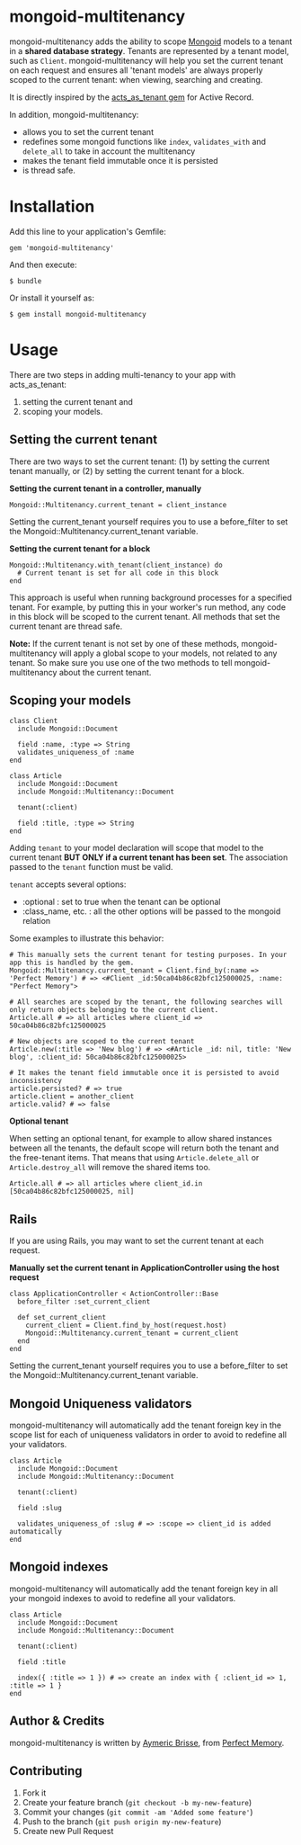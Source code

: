 # mongoid-multitenancy

mongoid-multitenancy adds the ability to scope [Mongoid](https://github.com/mongoid/mongoid) models to a tenant in a **shared database strategy**. Tenants are represented by a tenant model, such as `Client`. mongoid-multitenancy will help you set the current tenant on each request and ensures all 'tenant models' are always properly scoped to the current tenant: when viewing, searching and creating.

It is directly inspired by the [acts_as_tenant gem](https://github.com/ErwinM/acts_as_tenant) for Active Record.

In addition, mongoid-multitenancy:

* allows you to set the current tenant
* redefines some mongoid functions like `index`, `validates_with` and `delete_all` to take in account the multitenancy
* makes the tenant field immutable once it is persisted
* is thread safe.

Installation
===============

Add this line to your application's Gemfile:

    gem 'mongoid-multitenancy'

And then execute:

    $ bundle

Or install it yourself as:

    $ gem install mongoid-multitenancy

Usage
===============

There are two steps in adding multi-tenancy to your app with acts_as_tenant:

1. setting the current tenant and
2. scoping your models.

Setting the current tenant
--------------------------
There are two ways to set the current tenant: (1) by setting the current tenant manually, or (2) by setting the current tenant for a block.

**Setting the current tenant in a controller, manually**

    Mongoid::Multitenancy.current_tenant = client_instance

Setting the current_tenant yourself requires you to use a before_filter to set the Mongoid::Multitenancy.current_tenant variable.

**Setting the current tenant for a block**

    Mongoid::Multitenancy.with_tenant(client_instance) do
      # Current tenant is set for all code in this block
    end

This approach is useful when running background processes for a specified tenant. For example, by putting this in your worker's run method,
any code in this block will be scoped to the current tenant. All methods that set the current tenant are thread safe.

**Note:** If the current tenant is not set by one of these methods, mongoid-multitenancy will apply a global scope to your models, not related to any tenant. So make sure you use one of the two methods to tell mongoid-multitenancy about the current tenant.

Scoping your models
-------------------
    class Client
      include Mongoid::Document

      field :name, :type => String
      validates_uniqueness_of :name
    end

    class Article
      include Mongoid::Document
      include Mongoid::Multitenancy::Document

      tenant(:client)

      field :title, :type => String
    end

Adding `tenant` to your model declaration will scope that model to the current tenant **BUT ONLY if a current tenant has been set**.
The association passed to the `tenant` function must be valid.

`tenant` accepts several options:

 * :optional : set to true when the tenant can be optional
 * :class_name, etc. : all the other options will be passed to the mongoid relation

Some examples to illustrate this behavior:

    # This manually sets the current tenant for testing purposes. In your app this is handled by the gem.
    Mongoid::Multitenancy.current_tenant = Client.find_by(:name => 'Perfect Memory') # => <#Client _id:50ca04b86c82bfc125000025, :name: "Perfect Memory">

    # All searches are scoped by the tenant, the following searches will only return objects belonging to the current client.
    Article.all # => all articles where client_id => 50ca04b86c82bfc125000025

    # New objects are scoped to the current tenant
    Article.new(:title => 'New blog') # => <#Article _id: nil, title: 'New blog', :client_id: 50ca04b86c82bfc125000025>

    # It makes the tenant field immutable once it is persisted to avoid inconsistency
    article.persisted? # => true
    article.client = another_client
    article.valid? # => false

**Optional tenant**

When setting an optional tenant, for example to allow shared instances between all the tenants, the default scope will return both the tenant and the free-tenant items. That means that using `Article.delete_all` or `Article.destroy_all` will remove the shared items too.

    Article.all # => all articles where client_id.in [50ca04b86c82bfc125000025, nil]

Rails
-------------------

If you are using Rails, you may want to set the current tenant at each request.

**Manually set the current tenant in ApplicationController using the host request**

    class ApplicationController < ActionController::Base
      before_filter :set_current_client

      def set_current_client
        current_client = Client.find_by_host(request.host)
        Mongoid::Multitenancy.current_tenant = current_client
      end
    end

Setting the current_tenant yourself requires you to use a before_filter to set the Mongoid::Multitenancy.current_tenant variable.

Mongoid Uniqueness validators
-------------------

mongoid-multitenancy will automatically add the tenant foreign key in the scope list for each of uniqueness validators in order
to avoid to redefine all your validators.

    class Article
      include Mongoid::Document
      include Mongoid::Multitenancy::Document

      tenant(:client)

      field :slug

      validates_uniqueness_of :slug # => :scope => client_id is added automatically
    end

Mongoid indexes
-------------------

mongoid-multitenancy will automatically add the tenant foreign key in all your mongoid indexes to avoid to redefine all your validators.

    class Article
      include Mongoid::Document
      include Mongoid::Multitenancy::Document

      tenant(:client)

      field :title

      index({ :title => 1 }) # => create an index with { :client_id => 1, :title => 1 }
    end

Author & Credits
----------------
mongoid-multitenancy is written by [Aymeric Brisse](https://github.com/abrisse/), from [Perfect Memory](http://www.perfect-memory.com).

## Contributing

1. Fork it
2. Create your feature branch (`git checkout -b my-new-feature`)
3. Commit your changes (`git commit -am 'Added some feature'`)
4. Push to the branch (`git push origin my-new-feature`)
5. Create new Pull Request
